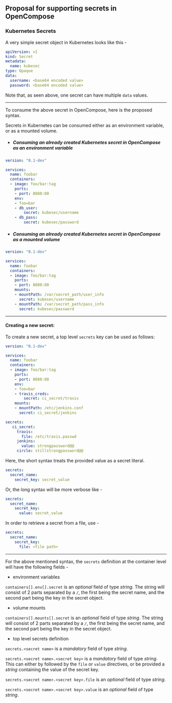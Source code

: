## Proposal for supporting secrets in OpenCompose

### Kubernetes Secrets

A very simple secret object in Kubernetes looks like this -

```yaml
apiVersion: v1
kind: Secret
metadata:
  name: kubesec
type: Opaque
data:
  username: <base64 encoded value>
  password: <base64 encoded value>
```

Note that, as seen above, one secret can have multiple `data` values.

---

To consume the above secret in OpenCompose, here is the proposed syntax.

Secrets in Kubernetes can be consumed either as an environment variable, or as a mounted volume.
 
- ##### Consuming an already created Kubernetes secret in OpenCompose as an environment variable
 
 ```yaml
version: "0.1-dev"

services:
   name: foobar
   containers:
   - image: foo/bar:tag
     ports:
     - port: 8080:80
     env:
     - foo=bar
     - db_user:
         secret: kubesec/username
     - db_pass:
         secret: kubesec/password
```

- ##### Consuming an already created Kubernetes secret in OpenCompose as a mounted volume
 
 ```yaml
version: "0.1-dev"

services:
   name: foobar
   containers:
   - image: foo/bar:tag
     ports:
     - port: 8080:80
     mounts:
     - mountPath: /var/secret_path/user_info
       secret: kubesec/username
     - mountPath: /var/secret_path/pass_info
       secret: kubesec/password
```

---

#### Creating a new secret:

To create a new secret, a top level `secrets` key can be used as follows:

 ```yaml
version: "0.1-dev"

services:
   name: foobar
   containers:
   - image: foo/bar:tag
     ports:
     - port: 8080:80
     env:
     - foo=bar
     - travis_creds:
         secret: ci_secret/travis
     mounts:
     - mountPath: /etc/jenkins.conf
       secret: ci_secret/jenkins

secrets:
    ci_secret:
      travis:
        file: /etc/travis.passwd
      jenkins:
        value: strongpassword@@
      circle: stillstrongpassword@@
```

Here, the short syntax treats the provided value as a secret literal.
```yaml
secrets:
  secret_name:
    secret_key: secret_value
```

Or, the long syntax will be more verbose like -

```yaml
secrets:
  secret_name:
    secret_key:
      value: secret_value
```

In order to retrieve a secret from a file, use -

```yaml
secrets:
  secret_name:
    secret_key:
      file: <file path>
```

---

For the above mentioned syntax, the `secrets` definition at the container level will have the following fields -

- environment variables

`containers[].env[].secret` is an _optional_ field of type _string_. The string will consist of 2 parts separated by a `/`, the first being the secret name, and the second part being the key in the secret object.

- volume mounts

`containers[].mounts[].secret` is an _optional_ field of type _string_. The string will consist of 2 parts separated by a `/`, the first being the secret name, and the second part being the key in the secret object.

- top level secrets definition

`secrets.<secret name>` is a _mandatory_ field of type _string_.

`secrets.<secret name>.<secret key>` is a _mandatory_ field of type _string_. This can either by followed by the `file` or `value` directives, or be provided a _string_ containing the value of the secret key.

`secrets.<secret name>.<secret key>.file` is an _optional_ field of type _string_.

`secrets.<secret name>.<secret key>.value` is an _optional_ field of type _string_.